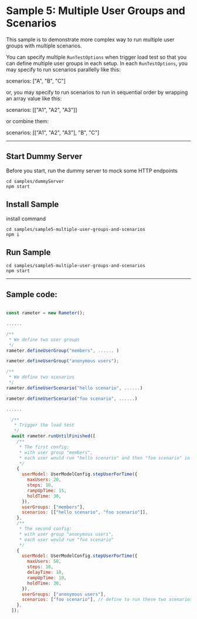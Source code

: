 # Sample 5: Multiple User Groups and Scenarios

This sample is to demonstrate more complex way to run multiple user groups with multiple scenarios.

You can specify multiple `RunTestOptions` when trigger load test so that you can define multiple user groups in each setup. In each `RunTestOptions`, you may specify to run scenarios parallelly like this:

scenarios: ["A", "B", "C"]

or, you may specify to run scenarios to run in sequential order by wrapping an array value like this:

scenarios: [["A1", "A2", "A3"]]

or combine them:

scenarios: [["A1", "A2", "A3"], "B", "C"]

-------

## Start Dummy Server

Before you start, run the dummy server to mock some HTTP endpoints
```
cd samples/dummyServer
npm start
```

## Install Sample

install command
```
cd samples/sample5-multiple-user-groups-and-scenarios
npm i
```

## Run Sample

```
cd samples/sample5-multiple-user-groups-and-scenarios
npm start
```

------

## Sample code: 
```javascript

const rameter = new Rameter();

......

/**
 * We define two user groups
 */
rameter.defineUserGroup("members", ...... )

rameter.defineUserGroup("anonymous users");

/**
 * We define two scenarios
 */
rameter.defineUserScenario("hello scenario", ......)

rameter.defineUserScenario("foo scenario", ......)

......

  /**
   * Trigger the load test
   */
  await rameter.runUntilFinished([
    /**
     * The first config:
     * with user group "members",
     * each user would run "hello scenario" and then "foo scenario" in each iteration
     */
    {
      userModel: UserModelConfig.stepUserForTime({
        maxUsers: 20,
        steps: 10,
        rampUpTime: 15,
        holdTime: 30,
      }),
      userGroups: ["members"],
      scenarios: [["hello scenario", "foo scenario"]],
    },
    /**
     * The second config:
     * with user group "anonymous users",
     * each user would run "foo scenario"
     */
    {
      userModel: UserModelConfig.stepUserForTime({
        maxUsers: 50,
        steps: 10,
        delayTime: 10,
        rampUpTime: 10,
        holdTime: 30,
      }),
      userGroups: ["anonymous users"],
      scenarios: ["foo scenario"], // define to run these two scenarios
    },
  ]);

```